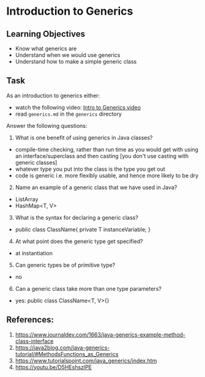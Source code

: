 # Introduction to Generics

## Learning Objectives
- Know what generics are
- Understand when we would use generics
- Understand how to make a simple generic class

## Task
As an introduction to generics either:
- watch the following video: [Intro to Generics video](https://www.youtube.com/watch?v=rmF2csiNg14&feature=youtu.be)
- read `generics.md` in the `generics` directory

Answer the following questions:
1. What is one benefit of using generics in Java classes?
  - compile-time checking, rather than run time as you would get with using an interface/superclass and then casting [you don't use casting with generic classes]
  - whatever type you put into the class is the type you get out
  - code is generic i.e. more flexibly usable, and hence more likely to be dry
2. Name an example of a generic class that we have used in Java?
  - ListArray<T>
  - HashMap<T, V>
3. What is the syntax for declaring a generic class?
  - public class ClassName<T>{
      private T instanceVariable;
  }
4. At what point does the generic type get specified?
  - at instantiation
5. Can generic types be of primitive type?
  - no
6. Can a generic class take more than one type parameters?
  - yes: public class ClassName<T, V>{}

## References:
1. https://www.journaldev.com/1663/java-generics-example-method-class-interface
2. https://java2blog.com/java-generics-tutorial/#MethodsFunctions_as_Generics
3. https://www.tutorialspoint.com/java_generics/index.htm
4. https://youtu.be/D5HEshszlPE
